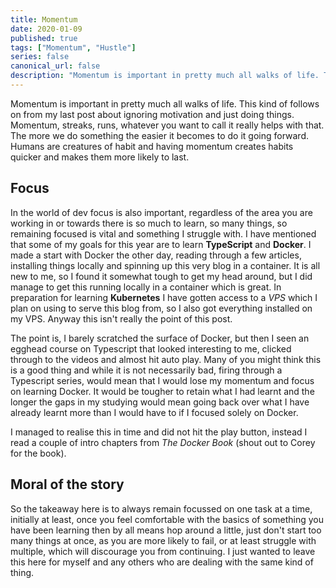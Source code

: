 ```yaml
---
title: Momentum
date: 2020-01-09
published: true
tags: ["Momentum", "Hustle"]
series: false
canonical_url: false
description: "Momentum is important in pretty much all walks of life. This kind of follows on from my last post about ignoring motivation and just doing things. Momentum, streaks, runs, whatever you want to call it really helps with that. The more we do something the easier it becomes to do it going forward. Humans are creatures of habit and having momentum creates habits quicker and makes them more likely to last."
---
```


Momentum is important in pretty much all walks of life. This kind of follows on from my last post about ignoring motivation and just doing things. Momentum, streaks, runs, whatever you want to call it really helps with that. The more we do something the easier it becomes to do it going forward. Humans are creatures of habit and having momentum creates habits quicker and makes them more likely to last.

## Focus

In the world of dev focus is also important, regardless of the area you are working in or towards there is so much to learn, so many things, so remaining focused is vital and something I struggle with. I have mentioned that some of my goals for this year are to learn **TypeScript** and **Docker**. I made a start with Docker the other day, reading through a few articles, installing things locally and spinning up this very blog in a container. It is all new to me, so I found it somewhat tough to get my head around, but I did manage to get this running locally in a container which is great. In preparation for learning **Kubernetes** I have gotten access to a _VPS_ which I plan on using to serve this blog from, so I also got everything installed on my VPS. Anyway this isn't really the point of this post.

The point is, I barely scratched the surface of Docker, but then I seen an egghead course on Typescript that looked interesting to me, clicked through to the videos and almost hit auto play. Many of you might think this is a good thing and while it is not necessarily bad, firing through a Typescript series, would mean that I would lose my momentum and focus on learning Docker. It would be tougher to retain what I had learnt and the longer the gaps in my studying would mean going back over what I have already learnt more than I would have to if I focused solely on Docker.

I managed to realise this in time and did not hit the play button, instead I read a couple of intro chapters from _The Docker Book_ (shout out to Corey for the book).

## Moral of the story

So the takeaway here is to always remain focussed on one task at a time, initially at least, once you feel comfortable with the basics of something you have been learning then by all means hop around a little, just don't start too many things at once, as you are more likely to fail, or at least struggle with multiple, which will discourage you from continuing. I just wanted to leave this here for myself and any others who are dealing with the same kind of thing.
